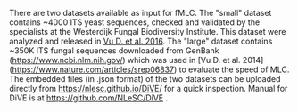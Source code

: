 There are two datasets available as input for fMLC. The "small" dataset contains ~4000 ITS yeast sequences, checked and validated by the specialists at the Westerdijk Fungal Biodiversity Institute. This dataset were analyzed and released in [Vu D. et al. 2016](https://www.ncbi.nlm.nih.gov/pmc/articles/PMC5192050/). The "large" dataset contains ~350K ITS fungal sequences downloaded from GenBank (https://www.ncbi.nlm.nih.gov/) which was used in [Vu D. et al. 2014] (https://www.nature.com/articles/srep06837) to evaluate the speed of MLC. The embedded files (in .json format) of the two datasets can be uploaded directly from https://nlesc.github.io/DiVE/ for a quick inspection. Manual for DiVE is at https://github.com/NLeSC/DiVE . 
